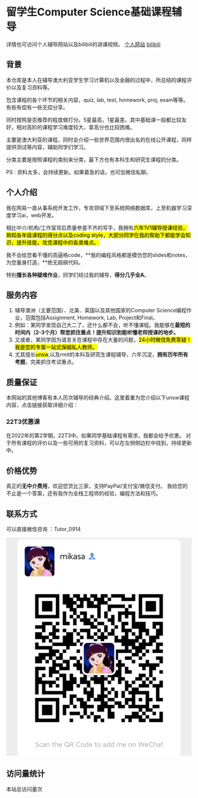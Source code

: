 # 留学生Computer Science基础课程辅导

详情也可访问个人辅导网站以及bilibili的讲课视频。
[个人网站](https://tutoryou.github.io/#/)
[bilibili](https://space.bilibili.com/1461992540/video)

## 背景
本仓库是本人在辅导澳大利亚学生学习计算机以及金融的过程中，所总结的课程评价以及复习资料等。

包含课程的各个环节的相关内容，quiz, lab, test, homework, proj, exam等等。有些有偿有一些无偿分享。

同时按照是否推荐的程度做打分。5星最高，1星最差。其中基础课一般都比较友好，相对高阶的课程学习难度较大，拿高分也比较困难。

主要是澳大利亚的课程，同时会介绍一些世界范围内很出名的在线公开课程，同样提供测试等内容，辅助同学们学习。

分类主要是按照课程的类别来分类，最下方也有本科生和研究生课程的分类。

PS : 资料太多，会持续更新。如果着急的话，也可加微信私聊。


## 个人介绍
          
我在网易一直从事系统开发工作，专攻领域下至系统网络数据库，上至机器学习深度学习ai，web开发。

相比中介/机构/工作室背后质量参差不齐的写手，我拥有<mark>六年1V1辅导授课经验，熟知各年级课程的得分点以及coding style，大部分同学在我的帮助下都能学会知识，提升技能，攻克课程中的各类难点。</mark>

我不会给您看不懂的高逼格code，**我的编程风格都是模仿您的slides和notes，为您量身打造，**绝无超纲代码。

特别**擅长各种疑难作业**，同学们经过我的辅导，**得分几乎全A**。

## 服务内容

1. 辅导澳洲（主要范围）、北美、英国以及其他国家的Computer Science编程作业，范围包括Assignment, Homework, Lab, Project和Final。
2. 例如：某同学发现自己大二了，还什么都不会，听不懂课程。我能够在**最短的时间内（2-3个月）帮您抓住重点！提升知识到能听懂老师授课的地步。**
3. 又或者，某同学因为语言关在课程中存在大量的问题，<mark>24小时微信免费答疑！我是您的专属一站式保姆私人教师。</mark>
4. 尤其擅长<mark>unsw</mark>,以及rmit的本科及研究生课程辅导，六年沉淀，**拥有历年所有考题**，完美抓住考试重点。


## 质量保证

本网站的其他博客有本人历次辅导的经典介绍。这里着重为您介绍以下unsw课程内容，点击链接获取详细介绍：


### 22T3优惠课

在2022年的第2学期，22T3中。如果同学基础课程有需求，我都会给予优惠。
对于所有课程的评价以及一些可用的复习资料，可以在左侧侧边栏中找到，持续更新中。

## 价格优势

真正的**无中介费用**，欢迎您货比三家，支持PayPal/支付宝/微信支付。
我给您的不止是一个答案，还有我作为全栈工程师的经验，编程方法和技巧。

## 联系方式


可以直接微信咨询 ：Tutor_0914

![微信号](./image/wechat.jpg)

## 访问量统计
<span id="busuanzi_container_site_pv">本站总访问量<span id="busuanzi_value_site_pv"></span>次</span>


